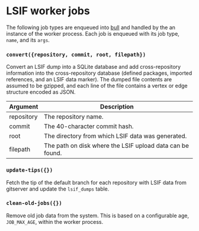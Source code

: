 # LSIF worker jobs

The following job types are enqueued into [bull](https://github.com/OptimalBits/bull) and handled by the an instance of the worker process. Each job is enqueued with its job type, `name`, and its `args`.

### `convert({repository, commit, root, filepath})`

Convert an LSIF dump into a SQLite database and add cross-repository information into the cross-repository database (defined packages, imported references, and an LSIF data marker). The dumped file contents are assumed to be gzipped, and each line of the file contains a vertex or edge structure encoded as JSON.

| Argument   | Description                                               |
| ---------- | --------------------------------------------------------- |
| repository | The repository name.                                      |
| commit     | The 40-character commit hash.                             |
| root       | The directory from which LSIF data was generated.         |
| filepath   | The path on disk where the LSIF upload data can be found. |

### `update-tips({})`

Fetch the tip of the default branch for each repository with LSIF data from gitserver and update the `lsif_dumps` table.

### `clean-old-jobs({})`

Remove old job data from the system. This is based on a configurable age, `JOB_MAX_AGE`, within the worker process.
